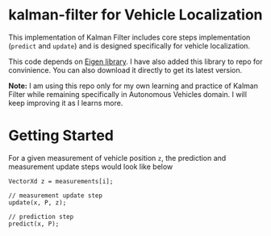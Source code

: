 # kalman-filter for Vehicle Localization

This implementation of Kalman Filter includes core steps implementation (`predict` and `update`) and is designed specifically for vehicle localization. 

This code depends on [Eigen library](https://d17h27t6h515a5.cloudfront.net/topher/2017/March/58b7604e_eigen/eigen.zip). I have also added this library to repo for convinience. You can also download it directly to get its latest version.

**Note:** I am using this repo only for my own learning and practice of Kalman Filter while remaining specifically in Autonomous Vehicles domain. I will keep improving it as I learns more.

# Getting Started 

For a given measurement of vehicle position `z`, the prediction and measurement update steps would look like below

```
VectorXd z = measurements[i];

// measurement update step
update(x, P, z);

// prediction step
predict(x, P);
```

